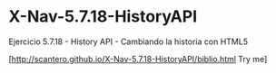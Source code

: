 # X-Nav-5.7.18-HistoryAPI
Ejercicio 5.7.18 - History API - Cambiando la historia con HTML5

[http://scantero.github.io/X-Nav-5.7.18-HistoryAPI/biblio.html Try me]
